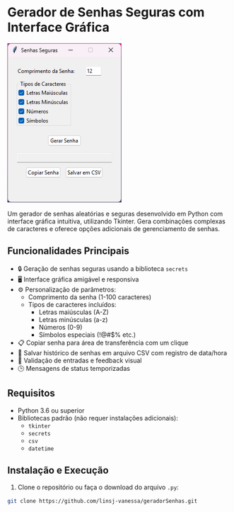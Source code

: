 # Gerador de Senhas Seguras com Interface Gráfica

![alt text](image.png)

Um gerador de senhas aleatórias e seguras desenvolvido em Python com interface gráfica intuitiva, utilizando Tkinter. Gera combinações complexas de caracteres e oferece opções adicionais de gerenciamento de senhas.

## Funcionalidades Principais

- 🔒 Geração de senhas seguras usando a biblioteca `secrets`
- 🖥️ Interface gráfica amigável e responsiva
- ⚙️ Personalização de parâmetros:
  - Comprimento da senha (1-100 caracteres)
  - Tipos de caracteres incluídos:
    - Letras maiúsculas (A-Z)
    - Letras minúsculas (a-z)
    - Números (0-9)
    - Símbolos especiais (!@#$% etc.)
- 📋 Copiar senha para área de transferência com um clique
- 💾 Salvar histórico de senhas em arquivo CSV com registro de data/hora
- 🚨 Validação de entradas e feedback visual
- 🕒 Mensagens de status temporizadas

## Requisitos

- Python 3.6 ou superior
- Bibliotecas padrão (não requer instalações adicionais):
  - `tkinter`
  - `secrets`
  - `csv`
  - `datetime`

## Instalação e Execução

1. Clone o repositório ou faça o download do arquivo `.py`:
```bash
git clone https://github.com/linsj-vanessa/geradorSenhas.git